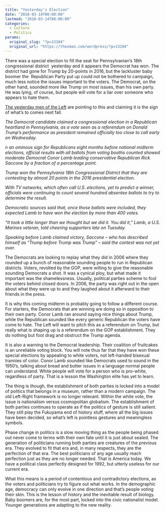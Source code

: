 ```yaml
---
title: "Yesterday’s Election"
date: "2018-03-14T00:00:00"
lastmod: "2018-03-14T00:00:00"
categories:
  - Culture
  - Politics
params:
  original_slug: "?p=13184"
  original_url: "https://thezman.com/wordpress/?p=13184"
---
```


There was a special election to fill the seat for Pennsylvanian’s 18th
congressional district  yesterday and it appears the Democrat has won.
The district had gone for Trump by 20-points in 2016, but the lackluster
baby boomer the  Republican Party put up could not be bothered to
campaign, much less notice the issues important to the voters. The
Democrat, on the other hand, sounded more like Trump on most issues,
than his own party. He was lying, of course, but people will vote for a
liar over someone who appears to hate them.

<a
href="https://www.reuters.com/article/us-usa-election-pennsylvania/in-warning-for-trump-democrat-claims-too-close-to-call-pennsylvania-vote-idUSKCN1GP0DG"
rel="noopener noreferrer" target="_blank">The yesterday men of the
Left</a> are pointing to this and claiming it is the sign of what’s to
comes next fall.

*The Democrat candidate claimed a congressional election in a Republican
heartland in Pennsylvania, as a vote seen as a referendum on Donald
Trump’s performance as president remained officially too close to call
early on Wednesday.*

*n an ominous sign for Republicans eight months before national midterm
elections, official results with all ballots from voting booths counted
showed moderate Democrat Conor Lamb leading conservative Republican Rick
Saccone by a fraction of a percentage point.*

*Trump won the Pennsylvania 18th Congressional District that they are
contesting by almost 20 points in the 2016 presidential election.*

*With TV networks, which often call U.S. elections, yet to predict a
winner, officials were continuing to count several hundred absentee
ballots to try to determine the result.*

*Democratic sources said that, once those ballots were included, they
expected Lamb to have won the election by more than 400 votes.*

*“It took a little longer than we thought but we did it. You did it,”
Lamb, a U.S. Marines veteran, told cheering supporters late on Tuesday.*

*Speaking before Lamb claimed victory, Saccone – who has described
himself as “Trump before Trump was Trump” – said the contest was not yet
over.*

The Democrats are looking to replay what they did in 2006 where they
rounded up a bunch of reasonable sounding people to run in Republican
districts. Voters, revolted by the GOP, were willing to give the
reasonable sounding Democrats a shot. It was a cynical ploy, but what
made it important was the shamelessness. Usually, political parties
scheme to fool the voters behind closed doors. In 2006, the party was
right out in the open about what they were up to and they laughed about
it afterward to their friends in the press.

It is why this coming midterm is probably going to follow a different
course. For starters, the Democrats that are winning are doing so in
opposition to their own party. Conor Lamb ran around saying nice things
about Trump, while the Republican sounded like every generic Republican
the voters have come to hate. The Left will want to pitch this as a
referendum on Trump, but really what is shaping up is a referendum on
the GOP establishment. They do nothing but foot drag and obstruct the
Trump agenda.

It is also a warning to the Democrat leadership. Their coalition of
fruitcakes is an unreliable voting block. You will note thus far that
they have won these special elections by appealing to white voters, not
left-handed bisexual trannies of color. Conor Lamb sounded like
Democrats used to sound in the 1950’s, talking about bread and butter
issues in a language normal people can understand. White people will
vote for a person who is pro-white, regardless of party. That is a
lesson the Washington elite has yet to learn.

The thing is though, the establishment of both parties is locked into a
model of politics that belongs in a museum, rather than a modern
campaign. The old Left-Right framework is no longer relevant. Within the
white vote, the issue is nationalism versus cosmopolitan globalism. The
establishment of both parties continues to operate as if the politics of
gesture is still salient. They still play the Fukuyama end of history
stuff, where all the big issues have been decided, so what’s left is
pointless gestures and meaningless symbols.

Phase change in politics is a slow moving thing as the people being
phased out never come to terms with their own fate until it is just
about sealed. The generation of politicians running both parties are
creatures of the previous era. They evolved to fit that era and, in many
respects, they are the perfection of that era. The best politicians of
any age usually reach perfection just as they are no longer needed. That
is America today. We have a political class perfectly designed for 1992,
but utterly useless for our current era.

What this means is a period of contentious and contradictory elections,
as the voters and politicians try to figure out what works. In the
demographic age, democracy can only evolve in one direction and that’s
people voting their skin. This is the lesson of history and the
inevitable result of biology. Baby boomers are, for the most part,
locked into the civic nationalist model. Younger generations are
adapting to the new reality.
